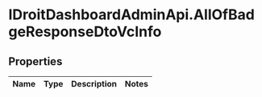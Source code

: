 # IDroitDashboardAdminApi.AllOfBadgeResponseDtoVcInfo

## Properties
Name | Type | Description | Notes
------------ | ------------- | ------------- | -------------
